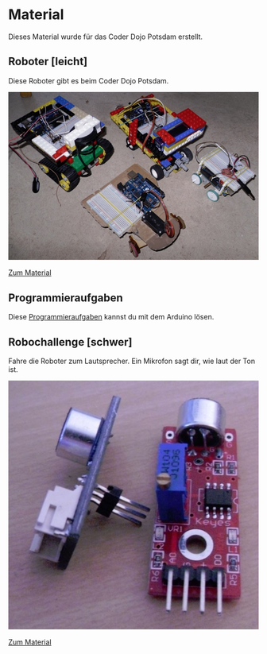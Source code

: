 Material
========

Dieses Material wurde für das Coder Dojo Potsdam erstellt.

Roboter [leicht]
-------

Diese Roboter gibt es beim Coder Dojo Potsdam.

[![Zu den Robotern](roboter/bilder/roboter.jpg)](roboter)

[Zum Material](roboter)

Programmieraufgaben
-------------------

Diese [Programmieraufgaben](programmieraufgaben/arduino) kannst du mit dem Arduino lösen.

Robochallenge [schwer]
-------------

Fahre die Roboter zum Lautsprecher. Ein Mikrofon sagt dir, wie laut der Ton ist.

[![](tonerkennung/bilder/mikrofone.jpg)](tonerkennung)

[Zum Material](tonerkennung)






